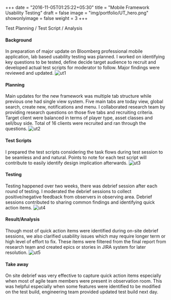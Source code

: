+++
date = "2016-11-05T01:25:22+05:30"
title = "Mobile Framework Usability Testing"
draft = false
image = "img/portfolio/UT_hero.png"
showonlyimage = false
weight = 3
+++

Test Planning / Test Script / Analysis
<!--more-->

#### Background
In preparation of major update on Bloomberg professional mobile application, lab based usability testing was planned.  I worked on identifying key questions to be tested, define decide target audience to recruit and developed actual test scripts for moderator to follow. Major findings were reviewed and updated.
![ut1][1]

#### Planning
Main updates for the new framework was multiple tab structure while previous one had single view system. Five main tabs are today view, global search, create new, notifications and menu. I collaborated research team by providing research questions on those five tabs and recruiting criteria. Target client were balanced in terms of player type, asset classes and sell/buy side. Total of 16 clients were recruited and ran through the questions. 
![ut2][2]

#### Test Scripts
I prepared the test scripts considering the task flows during test session to be seamless and and natural. Points to note for each test script will contribute to easily identify design implication afterwards.
![ut3][3]

#### Testing
Testing happened over two weeks, there was debrief session after each round of testing. I moderated the debrief sessions to collect positive/negative feedback from observers in observing area. Debrief sessions contributed to sharing common findings and identifying quick action items.
![ut4][4]

#### Result/Analysis
Though most of quick action items were identified during on-site debrief sessions, we also clarified usability issues which may require longer term or high level of effort to fix. These items were filtered from the final report from research team and created epics or stories in JIRA system for later resolution.
![ut5][5]

#### Take away
On site debrief was very effective to capture quick action items especially when most of agile team members were present in observation room. This was helpful especially when some features were identified to be modified on the test build, engineering team provided updated test build next day.

[1]: /img/portfolio/UT1.png
[2]: /img/portfolio/UT2.png
[3]: /img/portfolio/UT3.png
[4]: /img/portfolio/UT4.png
[5]: /img/portfolio/UT5.png





